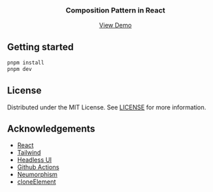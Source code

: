 <div align="center">
  <h3 text-align="center">
    Composition Pattern in React
  </h3>
  <p align="center">
    <a href="https://friedrith.github.io/react-composition">View Demo</a>
  </p>
</div>

## Getting started

```bash
pnpm install
pnpm dev

```

## License

Distributed under the MIT License. See [LICENSE](./LICENSE) for more information.

## Acknowledgements

- [React](https://reactjs.org/)
- [Tailwind](https://tailwindcss.com/)
- [Headless UI](https://headlessui.dev/)
- [Github Actions](https://github.com/features/actions)
- [Neumorphism](https://neumorphism.io)
- [cloneElement](https://react.dev/reference/react/cloneElement)
